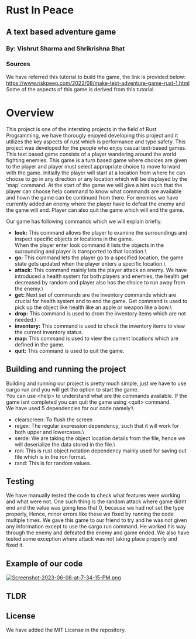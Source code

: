 # Rust In Peace

## A text based adventure game

### By: Vishrut Sharma and Shrikrishna Bhat

### Sources

We have referred this tutorial to build the game, the link is provided below:\
https://www.riskpeep.com/2022/08/make-text-adventure-game-rust-1.html
Some of the aspects of this game is derived from this tutorial.

# Overview

This project is one of the intersting projects in the field of Rust Programming, we have thorougly enjoyed developing this project and it utilizes the key aspects of rust which is performance and type safety.
This project was developed for the people who enjoy casual text-based games.\
This text based game consists of a player wandering around the world fighting enemies. This game is a turn based game where choices are given to the player and player must select appropriate choice to move forward with the game. Initially the player will start at a location from where he can choose to go in any direction or any location which will be displayed by the 'map' command.
At the start of the game we will give a hint such that the player can choose help command to know what commands are available and hown the game can be continued from there.
For enemies we have currently added an enemy where the player have to defeat the enemy and the game will end. Player can also quit the game which will end the game.

Our game has following commands which we will explain briefly.

- **look:** This command allows the player to examine the surroundings and inspect specific objects or locations in the game.\
  When the player enter look command it lists the objects in the surrounding and player is transported to that location.\
- **go:** This command lets the player go to a specified location, the game state gets updated when the player enters a specific location.\
- **attack:** This command mainly lets the player attack an enemy. We have introduced a health system for both players and enemies, the health get decreased by random and player also has the choice to run away from the enemy.\
- **get:** Next set of commands are the inventory commands which are crucial for health system and to end the game. Get command is used to pick up the object like health like an apple or weapon like a bow.\
- **drop:** This command is used to drom the inventory items which are not needed.\
- **inventory:** This command is used to check the inventory items to view the current inventory status.
- **map:** This command is used to view the current locations which are defined in the game.
- **quit:** This command is used to quit the game.

## Building and running the project

Building and running our project is pretty much simple, just we have to use cargo run and you will get the option to start the game.\
You can use \<help\> to understand what are the commands available. If the game isnt completed you can quit the game using \<quit\> command.\
We have used 5 dependencies for our code namely:\

- clearscreen: To flush the screen
- regex: The regular expression dependency, such that it will work for both upper and lowercases.\
- serde: We are taking the object location details from the file, hence we will deserialize the data stored in the file.\
- ron: This is rust object notation dependency mainly used for saving out file which is in the ron format.
- rand: This is for random values.

## Testing

We have manually tested the code to check what features were working and what were not. One such thing is the random attack where game didnt end and the value was going less that 0, because we had not set the type properly, Hence, minor errors like these we fixed by running the code multiple times.
We gave this game to our friend to try and he was not given any information except to use the cargo run command. He worked his way through the enemy and defeated the enemy and game ended. We also have tested some exception where attack was not taking place properly and fixed it.

## Example of our code

[![Screenshot-2023-06-08-at-7-34-15-PM.png](https://i.postimg.cc/Gtgf3mhY/Screenshot-2023-06-08-at-7-34-15-PM.png)](https://postimg.cc/YLgRbkFq)

## TLDR

## License

We have added the MIT License in the repository.
